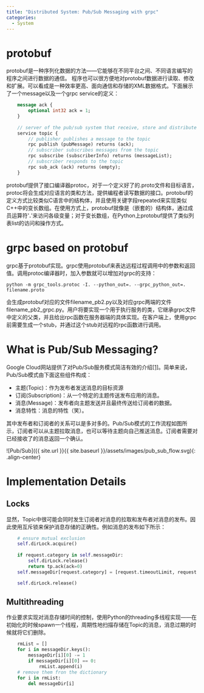 ```yaml
---
title: "Distributed System: Pub/Sub Messaging with grpc"
categories:
  - System
---
```


# protobuf
protobuf是一种序列化数据的方法——它能够在不同平台之间、不同语言编写的程序之间进行数据的通信。
程序也可以很方便地对protobuf数据进行读取、修改和扩展。可以看成是一种效率更高、面向通信和存储的XML数据格式。下面展示了一个message以及一个grpc service的定义：
```protobuf
    message ack {
        optional int32 ack = 1;
    }
    
    // server of the pub/sub system that receive, store and distribute messages.
    service topic {
        // publisher publishes a message to the topic
        rpc publish (pubMessage) returns (ack);
        // subscriber subscribes messages from the topic
        rpc subscribe (subscriberInfo) returns (messageList);
        // subscriber responds to the topic
        rpc sub_ack (ack) returns (empty);
    }
```

protobuf提供了接口编译器protoc，对于一个定义好了的.proto文件和目标语言，protoc将会生成对应语言的类和方法，提供编程者读写数据的接口。protobuf的定义方式比较类似C语言中的结构体，并且使用关键字段repeated来实现类似C++中的变长数组。在使用方式上，protobuf就像是（嵌套的）结构体，通过成员运算符'**.**'来访问各级变量；对于变长数组，在Python上protobuf提供了类似列表list的访问和操作方式。

# grpc based on protobuf
grpc基于protobuf实现。grpc使用protobuf来表达远程过程调用中的参数和返回值。调用protoc编译器时，加入参数就可以增加对grpc的支持：
```
python -m grpc_tools.protoc -I. --python_out=. --grpc_python_out=. filename.proto
```
会生成protobuf对应的文件filename_pb2.py以及对应grpc两端的文件filename_pb2_grpc.py。用户将要实现一个用于执行服务的类，它继承grpc文件中定义的父类，并且给出rpc函数在服务器端的具体实现。在客户端上，使用grpc前需要生成一个stub，并通过这个stub对远程的rpc函数进行调用。

# What is Pub/Sub Messaging?
Google Cloud网站提供了对Pub/Sub服务模式简洁有效的介绍[[1]][Google Cloud]。简单来说，Pub/Sub模式由下面这些组件构成：

* 主题(Topic)：作为发布者发送消息的目标资源
* 订阅(Subscription)：从一个特定的主题传送发布应用的消息。
* 消息(Message)：发布者向主题发送并且最终传送给订阅者的数据。
* 消息特性：消息的特性（笑）。

其中发布者和订阅者的关系可以是多对多的。Pub/Sub模式的工作流程如图所示，订阅者可以从主题拉取消息，也可以等待主题向自己推送消息。订阅者需要对已经接收了的消息返回一个确认。

![Pub/Sub]({{ site.url }}{{ site.baseurl }}/assets/images/pub_sub_flow.svg){: .align-center}

# Implementation Details
## Locks 
显然，Topic中很可能会同时发生订阅者对消息的拉取和发布者对消息的发布。因此使用互斥锁来保护消息存储的正确性。例如消息的发布如下所示：
```python
    # ensure mutual exclusion
    self.dirLock.acquire()
    
    if request.category in self.messageDir:
        self.dirLock.release()
        return tp.ack(ack=0)
    self.messageDir[request.category] = [request.timeoutLimit, request.content]

    self.dirLock.release()
```

## Multithreading
作业要求实现对消息存储时间的控制，使用Python的threading多线程实现——在初始化的时候spawn一个线程，周期性地扫描存储在Topic的消息，消息过期的时候就将它们删除。
```python
    rmList = []
    for i in messageDir.keys():
        messageDir[i][0] -= 1
        if messageDir[i][0] == 0:
            rmList.append(i)
    # remove them fron the dictionary
    for i in rmList:
        del messageDir[i]
```


[Google Cloud]: https://cloud.google.com/pubsub/docs/overview